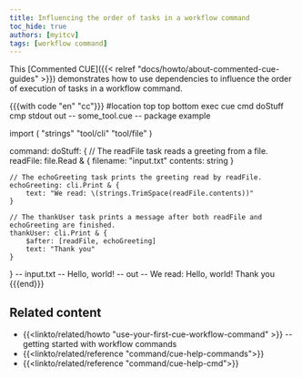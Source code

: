 ```yaml
---
title: Influencing the order of tasks in a workflow command
toc_hide: true
authors: [myitcv]
tags: [workflow command]
---
```


This [Commented CUE]({{< relref "docs/howto/about-commented-cue-guides" >}})
demonstrates how to use dependencies to influence the order of execution of
tasks in a workflow command.

<!--more-->

{{{with code "en" "cc"}}}
#location top top bottom
exec cue cmd doStuff
cmp stdout out
-- some_tool.cue --
package example

import (
	"strings"
	"tool/cli"
	"tool/file"
)

command: doStuff: {
	// The readFile task reads a greeting from a file.
	readFile: file.Read & {
		filename: "input.txt"
		contents: string
	}

	// The echoGreeting task prints the greeting read by readFile.
	echoGreeting: cli.Print & {
		text: "We read: \(strings.TrimSpace(readFile.contents))"
	}

	// The thankUser task prints a message after both readFile and echoGreeting are finished.
	thankUser: cli.Print & {
		$after: [readFile, echoGreeting]
		text: "Thank you"
	}
}
-- input.txt --
Hello, world!
-- out --
We read: Hello, world!
Thank you
{{{end}}}

## Related content

- {{<linkto/related/howto "use-your-first-cue-workflow-command" >}}
  -- getting started with workflow commands
- {{<linkto/related/reference "command/cue-help-commands">}}
- {{<linkto/related/reference "command/cue-help-cmd">}}
